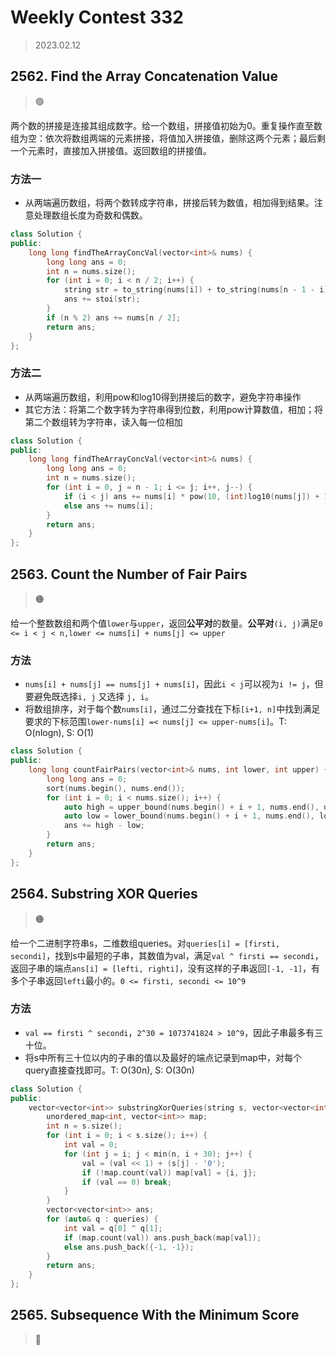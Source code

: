 # Weekly Contest 332
> 2023.02.12

## 2562. Find the Array Concatenation Value
> :green_circle:

两个数的拼接是连接其组成数字。给一个数组，拼接值初始为0。重复操作直至数组为空：依次将数组两端的元素拼接，将值加入拼接值，删除这两个元素；最后剩一个元素时，直接加入拼接值。返回数组的拼接值。

### 方法一

- 从两端遍历数组，将两个数转成字符串，拼接后转为数值，相加得到结果。注意处理数组长度为奇数和偶数。

```cpp
class Solution {
public:
    long long findTheArrayConcVal(vector<int>& nums) {
        long long ans = 0;
        int n = nums.size();
        for (int i = 0; i < n / 2; i++) {
            string str = to_string(nums[i]) + to_string(nums[n - 1 - i]);
            ans += stoi(str);
        }
        if (n % 2) ans += nums[n / 2];
        return ans;
    }
};
```

### 方法二

- 从两端遍历数组，利用pow和log10得到拼接后的数字，避免字符串操作
- 其它方法：将第二个数字转为字符串得到位数，利用pow计算数值，相加；将第二个数组转为字符串，读入每一位相加

```cpp
class Solution {
public:
    long long findTheArrayConcVal(vector<int>& nums) {
        long long ans = 0;
        int n = nums.size();
        for (int i = 0, j = n - 1; i <= j; i++, j--) {
            if (i < j) ans += nums[i] * pow(10, (int)log10(nums[j]) + 1) + nums[j];
            else ans += nums[i];
        }
        return ans;
    }
};
```

## 2563. Count the Number of Fair Pairs

> :orange_circle:

给一个整数数组和两个值`lower`与`upper`，返回**公平对**的数量。**公平对**`(i, j)`满足`0 <= i < j < n,lower <= nums[i] + nums[j] <= upper `

### 方法

- `nums[i] + nums[j] == nums[j] + nums[i]`，因此`i < j`可以视为`i != j`，但要避免既选择`i, j` 又选择 `j, i`。
- 将数组排序，对于每个数`nums[i]`，通过二分查找在下标`[i+1, n]`中找到满足要求的下标范围`lower-nums[i] =< nums[j] <= upper-nums[i]`。T: O(nlogn), S: O(1)

```cpp
class Solution {
public:
    long long countFairPairs(vector<int>& nums, int lower, int upper) {
        long long ans = 0;
        sort(nums.begin(), nums.end());
        for (int i = 0; i < nums.size(); i++) {
            auto high = upper_bound(nums.begin() + i + 1, nums.end(), upper - nums[i]);
            auto low = lower_bound(nums.begin() + i + 1, nums.end(), lower - nums[i]);
            ans += high - low;
        }
        return ans;
    }
};
```

## 2564. Substring XOR Queries
> :orange_circle:

给一个二进制字符串s，二维数组queries。对`queries[i] = [firsti, secondi]`，找到s中最短的子串，其数值为val，满足`val ^ firsti == secondi`，返回子串的端点`ans[i] = [lefti, righti]`，没有这样的子串返回`[-1, -1]`，有多个子串返回`lefti`最小的。`0 <= firsti, secondi <= 10^9`

### 方法

- `val == firsti ^ secondi`，`2^30 = 1073741824 > 10^9`，因此子串最多有三十位。
- 将s中所有三十位以内的子串的值以及最好的端点记录到map中，对每个query直接查找即可。T: O(30n), S: O(30n)

```cpp
class Solution {
public:
    vector<vector<int>> substringXorQueries(string s, vector<vector<int>>& queries) {
        unordered_map<int, vector<int>> map;
        int n = s.size();
        for (int i = 0; i < s.size(); i++) {
            int val = 0;
            for (int j = i; j < min(n, i + 30); j++) {
                val = (val << 1) + (s[j] - '0');
                if (!map.count(val)) map[val] = {i, j};
                if (val == 0) break;
            }
        }
        vector<vector<int>> ans;
        for (auto& q : queries) {
            int val = q[0] ^ q[1];
            if (map.count(val)) ans.push_back(map[val]);
            else ans.push_back({-1, -1});
        }
        return ans;
    }
};
```

## 2565. Subsequence With the Minimum Score
> :red_circle:


